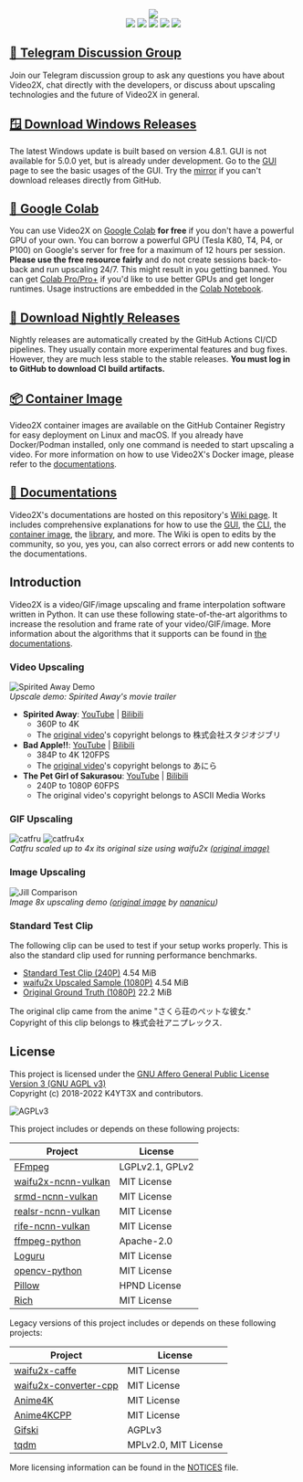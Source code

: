 <p align="center">
   <img src="https://i.ibb.co/9Gvx81D/logo.png"/>
   </br>
   <img src="https://img.shields.io/github/v/release/k4yt3x/video2x?style=flat-square"/>
   <img src="https://img.shields.io/github/workflow/status/k4yt3x/video2x/CI?label=CI&style=flat-square"/>
   <img src="https://img.shields.io/github/downloads/k4yt3x/video2x/total?style=flat-square"/>
   <img src="https://img.shields.io/github/license/k4yt3x/video2x?style=flat-square"/>
   <img src="https://img.shields.io/badge/dynamic/json?color=%23e85b46&label=Patreon&query=data.attributes.patron_count&suffix=%20patrons&url=https%3A%2F%2Fwww.patreon.com%2Fapi%2Fcampaigns%2F4507807&style=flat-square"/>
</p>

## [💬 Telegram Discussion Group](https://t.me/video2x)

Join our Telegram discussion group to ask any questions you have about Video2X, chat directly with the developers, or discuss about upscaling technologies and the future of Video2X in general.

## [🪟 Download Windows Releases](https://github.com/k4yt3x/video2x/releases/tag/4.8.1)

The latest Windows update is built based on version 4.8.1. GUI is not available for 5.0.0 yet, but is already under development. Go to the [GUI](https://github.com/k4yt3x/video2x/wiki/GUI) page to see the basic usages of the GUI. Try the [mirror](https://files.k4yt3x.com/Projects/Video2X/latest) if you can't download releases directly from GitHub.

## [📔 Google Colab](https://colab.research.google.com/drive/1gWEwcA9y57EsxwOjmLNmNMXPsafw0kGo)

You can use Video2X on [Google Colab](https://colab.research.google.com/) **for free** if you don't have a powerful GPU of your own. You can borrow a powerful GPU (Tesla K80, T4, P4, or P100) on Google's server for free for a maximum of 12 hours per session. **Please use the free resource fairly** and do not create sessions back-to-back and run upscaling 24/7. This might result in you getting banned. You can get [Colab Pro/Pro+](https://colab.research.google.com/signup/pricing) if you'd like to use better GPUs and get longer runtimes. Usage instructions are embedded in the [Colab Notebook](https://colab.research.google.com/drive/1gWEwcA9y57EsxwOjmLNmNMXPsafw0kGo).

## [🌙 Download Nightly Releases](https://github.com/k4yt3x/video2x/actions/workflows/ci.yml)

Nightly releases are automatically created by the GitHub Actions CI/CD pipelines. They usually contain more experimental features and bug fixes. However, they are much less stable to the stable releases. **You must log in to GitHub to download CI build artifacts.**

## [📦 Container Image](https://github.com/k4yt3x/video2x/pkgs/container/video2x)

Video2X container images are available on the GitHub Container Registry for easy deployment on Linux and macOS. If you already have Docker/Podman installed, only one command is needed to start upscaling a video. For more information on how to use Video2X's Docker image, please refer to the [documentations](https://github.com/K4YT3X/video2x/wiki/Container).

## [📖 Documentations](https://github.com/k4yt3x/video2x/wiki)

Video2X's documentations are hosted on this repository's [Wiki page](https://github.com/k4yt3x/video2x/wiki). It includes comprehensive explanations for how to use the [GUI](https://github.com/k4yt3x/video2x/wiki/GUI), the [CLI](https://github.com/k4yt3x/video2x/wiki/CLI), the [container image](https://github.com/K4YT3X/video2x/wiki/Container), the [library](https://github.com/k4yt3x/video2x/wiki/Library), and more. The Wiki is open to edits by the community, so you, yes you, can also correct errors or add new contents to the documentations.

## Introduction

Video2X is a video/GIF/image upscaling and frame interpolation software written in Python. It can use these following state-of-the-art algorithms to increase the resolution and frame rate of your video/GIF/image. More information about the algorithms that it supports can be found in [the documentations](https://github.com/k4yt3x/video2x/wiki/Algorithms).

### Video Upscaling

![Spirited Away Demo](https://user-images.githubusercontent.com/21986859/49412428-65083280-f73a-11e8-8237-bb34158a545e.png)\
_Upscale demo: Spirited Away's movie trailer_

- **Spirited Away**: [YouTube](https://youtu.be/mGEfasQl2Zo) | [Bilibili](https://www.bilibili.com/video/BV1V5411471i/)
  - 360P to 4K
  - The [original video](https://www.youtube.com/watch?v=ByXuk9QqQkk)'s copyright belongs to 株式会社スタジオジブリ
- **Bad Apple!!**: [YouTube](https://youtu.be/A81rW_FI3cw) | [Bilibili](https://www.bilibili.com/video/BV16K411K7ue)
  - 384P to 4K 120FPS
  - The [original video](https://www.nicovideo.jp/watch/sm8628149)'s copyright belongs to あにら
- **The Pet Girl of Sakurasou**: [YouTube](https://youtu.be/M0vDI1HH2_Y) | [Bilibili](https://www.bilibili.com/video/BV14k4y167KP/)
  - 240P to 1080P 60FPS
  - The original video's copyright belongs to ASCII Media Works

### GIF Upscaling

![catfru](https://user-images.githubusercontent.com/21986859/81631069-96d4fc80-93f6-11ea-92fb-33d6545055e7.gif)
![catfru4x](https://user-images.githubusercontent.com/21986859/81631070-976d9300-93f6-11ea-9137-072a3b386110.gif)\
_Catfru scaled up to 4x its original size using waifu2x [(original image)](https://gfycat.com/craftyeasygoingankole-capoo-bug-cat)_

### Image Upscaling

![Jill Comparison](https://user-images.githubusercontent.com/21986859/81631903-79a12d80-93f8-11ea-9c3c-f340240cf08c.png)\
_Image 8x upscaling demo ([original image](https://72915.tumblr.com/post/173793265673) by [nananicu](https://twitter.com/nananicu))_

### Standard Test Clip

The following clip can be used to test if your setup works properly. This is also the standard clip used for running performance benchmarks.

- [Standard Test Clip (240P)](https://files.k4yt3x.com/Resources/Videos/standard-test.mp4) 4.54 MiB
- [waifu2x Upscaled Sample (1080P)](https://files.k4yt3x.com/Resources/Videos/standard-waifu2x.mp4) 4.54 MiB
- [Original Ground Truth (1080P)](https://files.k4yt3x.com/Resources/Videos/standard-original.mp4) 22.2 MiB

The original clip came from the anime "さくら荘のペットな彼女."\
Copyright of this clip belongs to 株式会社アニプレックス.

## License

This project is licensed under the [GNU Affero General Public License Version 3 (GNU AGPL v3)](https://www.gnu.org/licenses/agpl-3.0.txt)\
Copyright (c) 2018-2022 K4YT3X and contributors.

![AGPLv3](https://www.gnu.org/graphics/agplv3-155x51.png)

This project includes or depends on these following projects:

| Project                                                             | License         |
| ------------------------------------------------------------------- | --------------- |
| [FFmpeg](https://www.ffmpeg.org/)                                   | LGPLv2.1, GPLv2 |
| [waifu2x-ncnn-vulkan](https://github.com/nihui/waifu2x-ncnn-vulkan) | MIT License     |
| [srmd-ncnn-vulkan](https://github.com/nihui/srmd-ncnn-vulkan)       | MIT License     |
| [realsr-ncnn-vulkan](https://github.com/nihui/realsr-ncnn-vulkan)   | MIT License     |
| [rife-ncnn-vulkan](https://github.com/nihui/rife-ncnn-vulkan)       | MIT License     |
| [ffmpeg-python](https://github.com/kkroening/ffmpeg-python)         | Apache-2.0      |
| [Loguru](https://github.com/Delgan/loguru)                          | MIT License     |
| [opencv-python](https://github.com/opencv/opencv-python)            | MIT License     |
| [Pillow](https://github.com/python-pillow/Pillow)                   | HPND License    |
| [Rich](https://github.com/Textualize/rich)                          | MIT License     |

Legacy versions of this project includes or depends on these following projects:

| Project                                                                     | License              |
| --------------------------------------------------------------------------- | -------------------- |
| [waifu2x-caffe](https://github.com/lltcggie/waifu2x-caffe)                  | MIT License          |
| [waifu2x-converter-cpp](https://github.com/DeadSix27/waifu2x-converter-cpp) | MIT License          |
| [Anime4K](https://github.com/bloc97/Anime4K)                                | MIT License          |
| [Anime4KCPP](https://github.com/TianZerL/Anime4KCPP)                        | MIT License          |
| [Gifski](https://github.com/ImageOptim/gifski)                              | AGPLv3               |
| [tqdm](https://github.com/tqdm/tqdm)                                        | MPLv2.0, MIT License |

More licensing information can be found in the [NOTICES](NOTICES) file.
